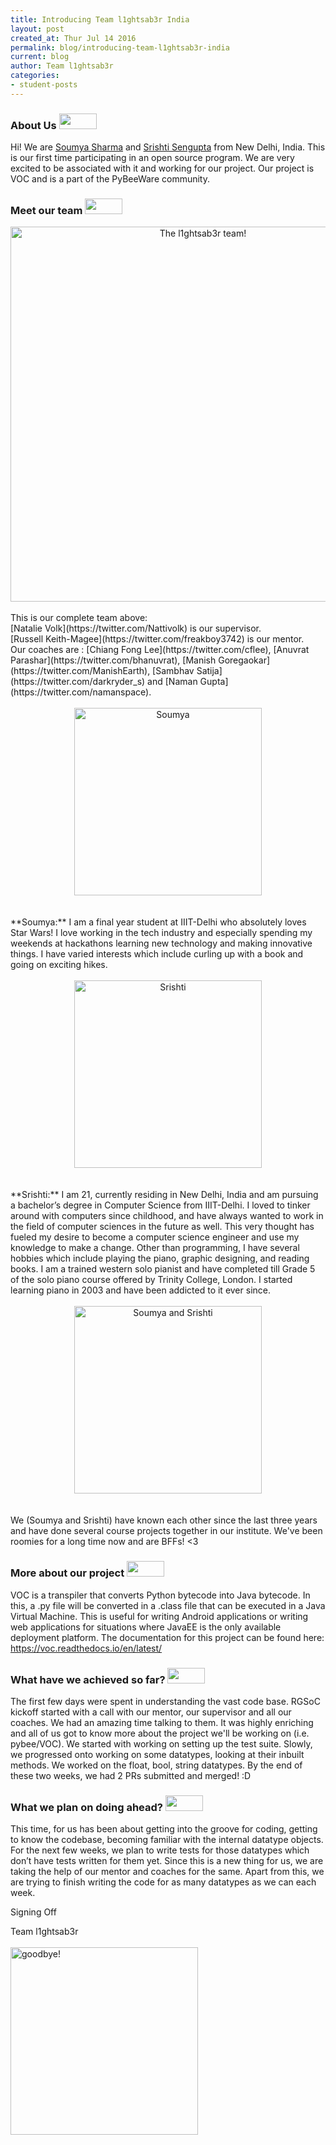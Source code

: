 ```yaml
---
title: Introducing Team l1ghtsab3r India
layout: post
created_at: Thur Jul 14 2016
permalink: blog/introducing-team-l1ghtsab3r-india
current: blog
author: Team l1ghtsab3r
categories:
- student-posts
---
```



### About Us <img src="../img/blog/2016/l1ghtsab3r-saber-purple.png" style="height: 25px; width: 60px">

Hi! We are [Soumya Sharma](https://twitter.com/soummyaah) and [Srishti Sengupta](https://twitter.com/SenguptaSrishti) from New Delhi, India. This is our first time participating in an open source program. We are very excited to be associated with it and working for our project. Our project is VOC and is a part of the PyBeeWare community.

### Meet our team <img src="../img/blog/2016/l1ghtsab3r-saber-pink.png" style="height: 25px; width: 60px">

<center><img src="../img/blog/2016/l1ghtsab3r-team.png" alt="The l1ghtsab3r team!" style="width: 600px;"></center>
<br/>
This is our complete team above:
<br/>[Natalie Volk](https://twitter.com/Nattivolk) is our supervisor.
<br/>[Russell Keith-Magee](https://twitter.com/freakboy3742) is our mentor.
<br/>Our coaches are : [Chiang Fong Lee](https://twitter.com/cflee), [Anuvrat Parashar](https://twitter.com/bhanuvrat), [Manish Goregaokar](https://twitter.com/ManishEarth), [Sambhav Satija](https://twitter.com/darkryder_s) and [Naman Gupta](https://twitter.com/namanspace).
<br/><br/>
<center><img src="../img/blog/2016/l1ghtsab3r-soumya.png" alt="Soumya" style="width: 300px;"></center>
<br/><br/>**Soumya:** I am a final year student at IIIT-Delhi who absolutely loves Star Wars! I love working in the tech industry and especially spending my weekends at hackathons learning new technology and making innovative things. I have varied interests which include curling up with a book and going on exciting hikes.
<br/><br/>
<center><img src="../img/blog/2016/l1ghtsab3r-srishti.png" alt="Srishti" style="width: 300px;"></center>
<br/><br/>**Srishti:** I am 21, currently residing in New Delhi, India and am pursuing a bachelor’s degree in Computer Science from IIIT-Delhi. I loved to tinker around with computers since childhood, and have always wanted to work in the field of computer sciences in the future as well. This very thought has fueled my desire to become a computer science engineer and use my knowledge to make a change. Other than programming, I have several hobbies which include playing the piano, graphic designing, and reading books.  I am a trained western solo pianist and have completed till Grade 5 of the solo piano course offered by Trinity College, London. I started learning piano in 2003 and have been addicted to it ever since.
<br/><br/>
<center><img src="../img/blog/2016/l1ghtsab3r-soumyasrishti.png" alt="Soumya and Srishti" style="width: 300px;"></center>
<br/><br/>We (Soumya and Srishti) have known each other since the last three years and have done several course projects together in our institute. We've been roomies for a long time now and are BFFs! <3

### More about our project <img src="../img/blog/2016/l1ghtsab3r-saber-green.png" style="height: 25px; width: 60px">

VOC is a transpiler that converts Python bytecode into Java bytecode. In this, a .py file will be converted in a .class file that can be executed in a Java Virtual Machine. This is useful for writing Android applications or writing web applications for situations where JavaEE is the only available deployment platform. The documentation for this project can be found here: https://voc.readthedocs.io/en/latest/

### What have we achieved so far? <img src="../img/blog/2016/l1ghtsab3r-saber-yellow.png" style="height: 25px; width: 60px">

The first few days were spent in understanding the vast code base. RGSoC kickoff started with a call with our mentor, our supervisor and all our coaches. We had an amazing time talking to them. It was highly enriching and all of us got to know more about the project we'll be working on (i.e. pybee/VOC).
We started with working on setting up the test suite. Slowly, we progressed onto working on some datatypes, looking at their inbuilt methods. We worked on the float, bool, string datatypes. By the end of these two weeks, we had 2 PRs submitted and merged! :D

### What we plan on doing ahead? <img src="../img/blog/2016/l1ghtsab3r-saber-orange.png" style="height: 25px; width: 60px">

This time, for us has been about getting into the groove for coding, getting to know the codebase, becoming familiar with the internal datatype objects.
For the next few weeks, we plan to write tests for those datatypes which don’t have tests written for them yet. Since this is a new thing for us, we are taking the help of our mentor and coaches for the same. Apart from this, we are trying to finish writing the code for as many datatypes as we can each week.

Signing Off

Team l1ghtsab3r
<br/><br/><img src="../img/blog/2016/l1ghtsab3r-heart.png" alt="goodbye!" style="width: 300px;">
